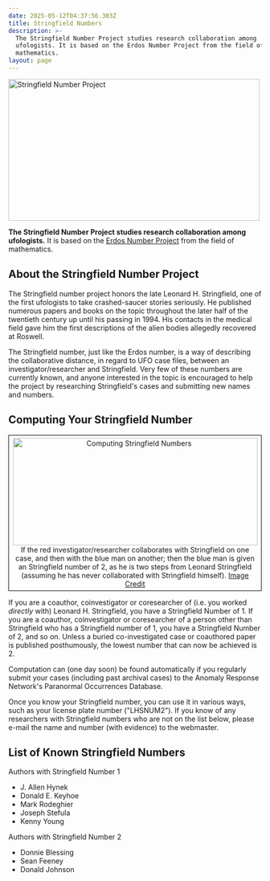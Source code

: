 ```yaml
---
date: 2025-05-12T04:37:56.303Z
title: Stringfield Numbers
description: >-
  The Stringfield Number Project studies research collaboration among
  ufologists. It is based on the Erdos Number Project from the field of
  mathematics.
layout: page
---
```


<img alt="Stringfield Number Project" border="0" class="titlepic" src="images/stringfieldnumber.gif" width="500px" height="282px" />
					<p align="left">
						<strong>The Stringfield Number Project studies research collaboration among ufologists.</strong>
						It is based on the <a class="link" target="_blank" title=" Erdos Number Project" href="http://www.oakland.edu/enp/">Erdos Number Project</a> from the field of mathematics.
					</p>
					<h2>About the Stringfield Number Project</h2>
					<p align="left">
						The Stringfield number project honors the late Leonard H. Stringfield, one of the first ufologists to take crashed-saucer stories seriously. He published numerous papers and books on the topic throughout the later half of the twentieth century up until his passing in 1994. His contacts in the medical field gave him the first descriptions of the alien bodies allegedly recovered at Roswell.
					</p>
					<p align="left">
						The Stringfield number, just like the Erdos number, is a way of describing the collaborative distance, in regard to UFO case files, between an investigator/researcher and Stringfield. Very few of these numbers are currently known, and anyone interested in the topic is encouraged to help the project by researching Stringfield's cases and submitting new names and numbers.
					</p>
					<h2>Computing Your Stringfield Number</h2>
					<div style="text-align:center;border:1px solid black;padding:5px;">
						<img alt="Computing Stringfield Numbers" border="0" width="487" height="214" src="images/stringfieldnumber.png" />
						<br />
						If the red investigator/researcher collaborates with Stringfield on one case, and then with the blue man on another; then the blue man is given an Stringfield number of 2, as he is two steps from Leonard Stringfield (assuming he has never collaborated with Stringfield himself).
						<a class="link" target="_blank" title="Wikipedia Commons Image" href="http://en.wikipedia.org/wiki/Image:Erdosnumber.png">Image Credit</a>
					</div>
					<p align="left">
						If you are a coauthor, coinvestigator or coresearcher of (i.e. you worked <em>directly</em> with)
						Leonard H. Stringfield, you have a Stringfield Number of 1. If you are a coauthor, coinvestigator or
						coresearcher of a person other than Stringfield who has a Stringfield number of 1, you have a Stringfield
						Number of 2, and so on.
						Unless a buried co-investigated case or coauthored paper is published posthumously, the lowest number that can now be achieved is 2.
					</p>
					<p align="left">
						Computation can (one day soon) be found automatically if you regularly submit your cases 
						(including past archival cases) to the Anomaly Response Network's Paranormal Occurrences Database.
					</p>
					<p align="left">
						Once you know your Stringfield number, you can use it in various ways, such as your license plate number ("LHSNUM2").
						If you know of any researchers with Stringfield numbers who are not on the list below, please e-mail the name and number (with evidence) to the webmaster.
					</p>
					<h2>List of Known Stringfield Numbers</h2>
					<p align="left">
						Authors with Stringfield Number 1
					</p>
					<div align="left">
					<ul>
						<li>J. Allen Hynek</li>
						<li>Donald E. Keyhoe</li>
						<li>Mark Rodeghier</li>
						<li>Joseph Stefula</li>
						<li>Kenny Young</li>
					</ul>
					<p align="left">
						Authors with Stringfield Number 2
					</p>
					<ul>
						<li>Donnie Blessing</li>
						<li>Sean Feeney</li>
						<li>Donald Johnson</li>
					</ul>
